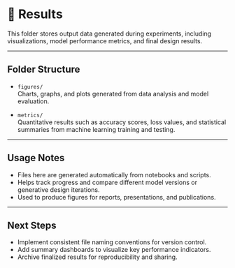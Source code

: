 # 📂 Results

This folder stores output data generated during experiments, including visualizations, model performance metrics, and final design results.

---

## Folder Structure

- `figures/`  
  Charts, graphs, and plots generated from data analysis and model evaluation.

- `metrics/`  
  Quantitative results such as accuracy scores, loss values, and statistical summaries from machine learning training and testing.

---

## Usage Notes

- Files here are generated automatically from notebooks and scripts.
- Helps track progress and compare different model versions or generative design iterations.
- Used to produce figures for reports, presentations, and publications.

---

## Next Steps

- Implement consistent file naming conventions for version control.
- Add summary dashboards to visualize key performance indicators.
- Archive finalized results for reproducibility and sharing.

